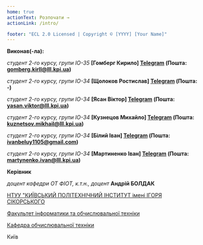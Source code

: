 ```yaml
---
home: true
actionText: Розпочати →
actionLink: /intro/

footer: "ECL 2.0 Licensed | Copyright © [YYYY] [Your Name]"
---
```



**Виконав(-ла):** 

*студент 2-го курсу, групи ІО-35*<span padding-right:5em></span> **[Гомберг Кирило] [Telegram](https://t.me/Kergotto) (Пошта: gomberg.kirll@lll.kpi.ua)**

*студент 2-го курсу, групи ІО-34*<span padding-right:5em></span> **[Щолоков Ростислав] [Telegram](https://t.me/phoenixlil) (Пошта: -)**

*студент 2-го курсу, групи ІО-34*<span padding-right:5em></span> **[Ясан Віктор] [Telegram](https://t.me/ih8techubr1k) (Пошта: yasan.viktor@lll.kpi.ua)**

*студент 2-го курсу, групи ІО-34*<span padding-right:5em></span> **[Кузнецов Михайло] [Telegram](https://t.me/misha05k) (Пошта: kuznetsov.mikhail@lll.kpi.ua)**

*студент 2-го курсу, групи ІО-34*<span padding-right:5em></span> **[Білий Іван] [Telegram](https://t.me/ivb_b) (Пошта: ivanbeluy1105@gmail.com)**

*студент 2-го курсу, групи ІО-34*<span padding-right:5em></span> **[Мартиненко Іван] [Telegram](https://t.me/goni_monety) (Пошта: martynenko.ivan@lll.kpi.ua)**


**Керівник**

*доцент кафедри ОТ ФІОТ, к.т.н., доцент*<span padding-right:5em></span> **Андрій БОЛДАК** 

[НТУУ "КИЇВСЬКИЙ ПОЛІТЕХНІЧНИЙ ІНСТИТУТ імені ІГОРЯ СІКОРСЬКОГО](https://kpi.ua/)

[Факультет інформатики та обчислювальної техніки](https://fiot.kpi.ua/)

[Кафедра обчислювальної техніки](https://comsys.kpi.ua/)

Київ
